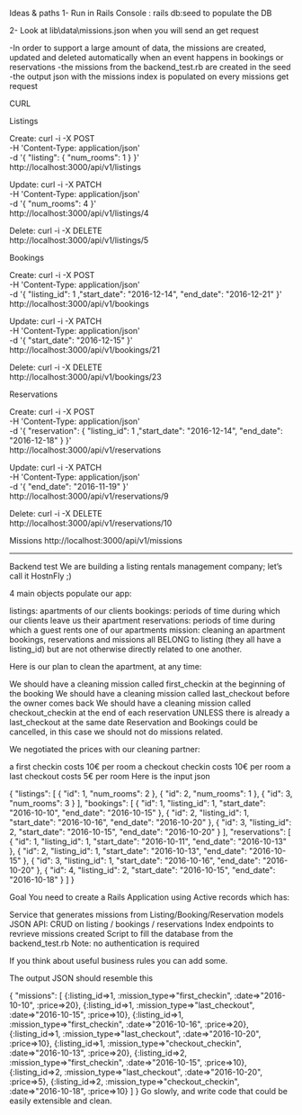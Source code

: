 Ideas & paths
1- Run in Rails Console : rails db:seed to populate the DB

2- Look at lib\data\missions.json when you will send an get request


-In order to support a large amount of data, the missions are created, updated and deleted automatically when an event happens in bookings or reservations
-the missions from the backend_test.rb are created in the seed
-the output json with the missions index is populated on every missions get request

CURL

Listings

Create:
curl -i -X POST \
     -H 'Content-Type: application/json'    \
     -d '{ "listing": { "num_rooms": 1 } }' \
     http://localhost:3000/api/v1/listings


Update:
curl -i -X PATCH \
       -H 'Content-Type: application/json' \
       -d '{  "num_rooms": 4 }'\
       http://localhost:3000/api/v1/listings/4

Delete:
curl -i -X DELETE                               \
     http://localhost:3000/api/v1/listings/5


Bookings

Create:
curl -i -X POST \
     -H 'Content-Type: application/json'    \
     -d '{ "listing_id": 1 ,"start_date": "2016-12-14", "end_date": "2016-12-21" }' \
     http://localhost:3000/api/v1/bookings


Update:
curl -i -X PATCH \
       -H 'Content-Type: application/json' \
       -d '{  "start_date": "2016-12-15" }'\
       http://localhost:3000/api/v1/bookings/21

Delete:
curl -i -X DELETE                               \
     http://localhost:3000/api/v1/bookings/23


Reservations

Create:
curl -i -X POST \
     -H 'Content-Type: application/json'    \
     -d '{ "reservation": { "listing_id": 1 ,"start_date": "2016-12-14", "end_date": "2016-12-18" } }' \
     http://localhost:3000/api/v1/reservations


Update:
curl -i -X PATCH \
       -H 'Content-Type: application/json' \
       -d '{  "end_date": "2016-11-19" }'\
       http://localhost:3000/api/v1/reservations/9

Delete:
curl -i -X DELETE                               \
     http://localhost:3000/api/v1/reservations/10

Missions
http://localhost:3000/api/v1/missions



-----------------------------------------------
Backend test
We are building a listing rentals management company; let’s call it HostnFly ;)

4 main objects populate our app:

listings: apartments of our clients
bookings: periods of time during which our clients leave us their apartment
reservations: periods of time during which a guest rents one of our apartments
mission: cleaning an apartment
bookings, reservations and missions all BELONG to listing (they all have a listing_id) but are not otherwise directly related to one another.

Here is our plan to clean the apartment, at any time:

We should have a cleaning mission called first_checkin at the beginning of the booking
We should have a cleaning mission called last_checkout before the owner comes back
We should have a cleaning mission called checkout_checkin at the end of each reservation UNLESS there is already a last_checkout at the same date
Reservation and Bookings could be cancelled, in this case we should not do missions related.

We negotiated the prices with our cleaning partner:

a first checkin costs 10€ per room
a checkout checkin costs 10€ per room
a last checkout costs 5€ per room
Here is the input json

{
  "listings": [
    { "id": 1, "num_rooms": 2 },
    { "id": 2, "num_rooms": 1 },
    { "id": 3, "num_rooms": 3 }
  ],
  "bookings": [
    { "id": 1, "listing_id": 1, "start_date": "2016-10-10", "end_date": "2016-10-15" },
    { "id": 2, "listing_id": 1, "start_date": "2016-10-16", "end_date": "2016-10-20" },
    { "id": 3, "listing_id": 2, "start_date": "2016-10-15", "end_date": "2016-10-20" }
  ],
  "reservations": [
    { "id": 1, "listing_id": 1, "start_date": "2016-10-11", "end_date": "2016-10-13" },
    { "id": 2, "listing_id": 1, "start_date": "2016-10-13", "end_date": "2016-10-15" },
    { "id": 3, "listing_id": 1, "start_date": "2016-10-16", "end_date": "2016-10-20" },
    { "id": 4, "listing_id": 2, "start_date": "2016-10-15", "end_date": "2016-10-18" }
  ]
}

Goal
You need to create a Rails Application using Active records which has:

Service that generates missions from Listing/Booking/Reservation models
JSON API:
CRUD on listing / bookings / reservations
Index endpoints to revrieve missions created
Script to fill the database from the backend_test.rb
Note: no authentication is required

If you think about useful business rules you can add some.

The output JSON should resemble this

{
  "missions": [
    {:listing_id=>1, :mission_type=>"first_checkin", :date=>"2016-10-10", :price=>20},
    {:listing_id=>1, :mission_type=>"last_checkout", :date=>"2016-10-15", :price=>10},
    {:listing_id=>1, :mission_type=>"first_checkin", :date=>"2016-10-16", :price=>20},
    {:listing_id=>1, :mission_type=>"last_checkout", :date=>"2016-10-20", :price=>10},
    {:listing_id=>1, :mission_type=>"checkout_checkin", :date=>"2016-10-13", :price=>20},
    {:listing_id=>2, :mission_type=>"first_checkin", :date=>"2016-10-15", :price=>10},
    {:listing_id=>2, :mission_type=>"last_checkout", :date=>"2016-10-20", :price=>5},
    {:listing_id=>2, :mission_type=>"checkout_checkin", :date=>"2016-10-18", :price=>10}
  ]
}
Go slowly, and write code that could be easily extensible and clean.
